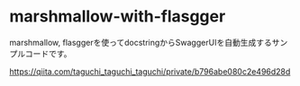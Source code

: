 # marshmallow-with-flasgger

marshmallow, flasggerを使ってdocstringからSwaggerUIを自動生成するサンプルコードです。

https://qiita.com/taguchi_taguchi_taguchi/private/b796abe080c2e496d28d

